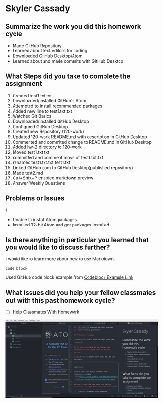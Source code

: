 # Skyler Cassady

## Summarize the work you did this homework cycle

- Made GitHub Repository
- Learned about text editors for coding
- Downloaded GitHub Desktop/Atom
- Learned about and made commits with GitHub Desktop

## What Steps did you take to complete the assignment

1. Created test1.txt.txt
2. Downloaded/installed GitHub's Atom
3. Attempted to install recommended packages
4. Added new line to test1.txt.txt
5. Watched Git Basics
6. Downloaded/installed GitHub Desktop
7. Configured GitHub Desktop
8. Created new Repository (120-work)
9. Updated 120-work README.md with description in GitHub Desktop
10. Commented and commited change to README.md in GitHub Desktop
11. Added hw-2 directory to 120-work
12. Moved test1.txt.txt
13. committed and comment move of test1.txt.txt
14. renamed test1.txt.txt test1.txt
14. Linked GitHub.com to GitHub Desktop(published repository)
15. Made test2.md
16. Ctrl+Shift+P enabled markdown preview
17. Answer Weekly Questions

## Problems or Issues
1
- Unable to install Atom packages
- Installed 32-bit Atom and got packages installed

## Is there anything in particular you learned that you would like to discuss further?

I would like to learn more about how to use Markdown.

```
code block
```
Used GitHub code block example from [Codeblock Example Link](https://help.github.com/articles/basic-writing-and-formatting-syntax/#quoting-code)

## What issues did you help your fellow classmates out with this past homework cycle?

- [ ] Help Classmates With Homework

![Image of Editor](Capture.JPG)
